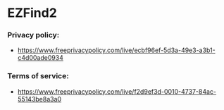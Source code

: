 # EZFind2

### Privacy policy:

- https://www.freeprivacypolicy.com/live/ecbf96ef-5d3a-49e3-a3b1-c4d00ade0934

### Terms of service:

- https://www.freeprivacypolicy.com/live/f2d9ef3d-0010-4737-84ac-55143be8a3a0
